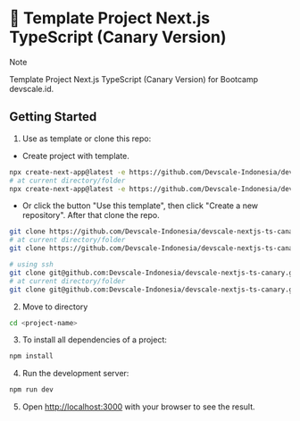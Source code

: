 # 💎 Template Project Next.js TypeScript (Canary Version)

> [!NOTE]
> Template Project Next.js TypeScript (Canary Version) for Bootcamp devscale.id.

## Getting Started

1. Use as template or clone this repo:

- Create project with template.

```bash
npx create-next-app@latest -e https://github.com/Devscale-Indonesia/devscale-nextjs-ts-canary
# at current directory/folder
npx create-next-app@latest -e https://github.com/Devscale-Indonesia/devscale-nextjs-ts-canary .
```

- Or click the button "Use this template", then click "Create a new repository". After that clone the repo.

```bash
git clone https://github.com/Devscale-Indonesia/devscale-nextjs-ts-canary.git
# at current directory/folder
git clone https://github.com/Devscale-Indonesia/devscale-nextjs-ts-canary.git .

# using ssh
git clone git@github.com:Devscale-Indonesia/devscale-nextjs-ts-canary.git
# at current directory/folder
git clone git@github.com:Devscale-Indonesia/devscale-nextjs-ts-canary.git .
```

2. Move to directory

```bash
cd <project-name>
```

3. To install all dependencies of a project:

```bash
npm install
```

4. Run the development server:

```bash
npm run dev
```

5. Open [http://localhost:3000](http://localhost:3000) with your browser to see the result.
